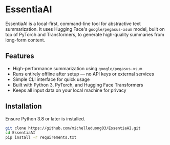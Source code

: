 # EssentiaAI

EssentiaAI is a local-first, command-line tool for abstractive text summarization. It uses Hugging Face's `google/pegasus-xsum` model, built on top of PyTorch and Transformers, to generate high-quality summaries from long-form content.

## Features

- High-performance summarization using `google/pegasus-xsum`
- Runs entirely offline after setup — no API keys or external services
- Simple CLI interface for quick usage
- Built with Python 3, PyTorch, and Hugging Face Transformers
- Keeps all input data on your local machine for privacy

## Installation

Ensure Python 3.8 or later is installed.

```bash
git clone https://github.com/michelleduong03/EssentiaAI.git
cd EssentiaAI
pip install -r requirements.txt
